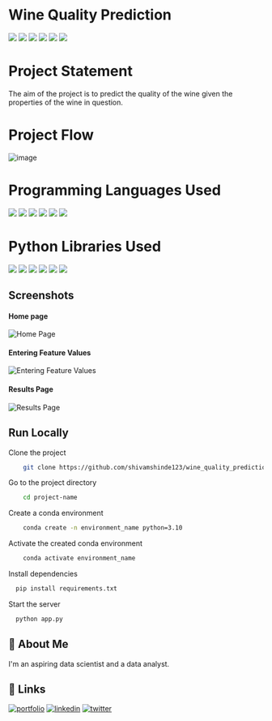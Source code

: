 
# Wine Quality Prediction
![](https://img.shields.io/github/last-commit/shivamshinde123/wine_quality_prediction)
![](https://img.shields.io/github/languages/count/shivamshinde123/wine_quality_prediction)
![](https://img.shields.io/github/languages/top/shivamshinde123/wine_quality_prediction)
![](https://img.shields.io/github/repo-size/shivamshinde123/wine_quality_prediction)
![](https://img.shields.io/github/directory-file-count/shivamshinde123/wine_quality_prediction)
![](https://img.shields.io/github/license/shivamshinde123/wine_quality_prediction)

# Project Statement
The aim of the project is to predict the quality of the wine given the properties of the wine in question.

# Project Flow
![image](https://user-images.githubusercontent.com/54674972/213393651-aec0668a-e65b-4020-85f9-4fcacd03b1b5.png)

# Programming Languages Used
![](https://img.shields.io/badge/-Python-blue)
![](https://img.shields.io/badge/-HTML-%23E34F26)
![](https://img.shields.io/badge/-CSS-%231572B6)
![](https://img.shields.io/badge/-JavaScript-%23F7DF1E)
![](https://img.shields.io/badge/-Git-%23F05032)
![](https://img.shields.io/badge/-DVC-%2313ADC7)

# Python Libraries Used
![](https://img.shields.io/badge/-Cookiecutter-%23D4AA00)
![](https://img.shields.io/badge/-NumPy-%23013243)
![](https://img.shields.io/badge/-Pandas-%23150458)
![](https://img.shields.io/badge/-Pydantic-black)
![](https://img.shields.io/badge/-Flask-%23000000)
![](https://img.shields.io/badge/-Scikit--Learn-%23F7931E)

## Screenshots

#### Home page
![Home Page](https://i.postimg.cc/G2VnZrf0/img1.png)

#### Entering Feature Values
![Entering Feature Values](https://i.postimg.cc/664XC27B/img2.png)

#### Results Page
![Results Page](https://i.postimg.cc/L6dMD9fL/img3.png)


## Run Locally

Clone the project

```bash
    git clone https://github.com/shivamshinde123/wine_quality_prediction_mlops.git
```

Go to the project directory

```bash
    cd project-name
```

Create a conda environment

```bash
    conda create -n environment_name python=3.10
```

Activate the created conda environment

```bash
    conda activate environment_name
```

Install dependencies

```bash
  pip install requirements.txt
```

Start the server

```bash
  python app.py
```


## 🚀 About Me
I'm an aspiring data scientist and a data analyst.


## 🔗 Links
[![portfolio](https://img.shields.io/badge/my_portfolio-000?style=for-the-badge&logo=ko-fi&logoColor=white)](https://katherinempeterson.com/)
[![linkedin](https://img.shields.io/badge/linkedin-0A66C2?style=for-the-badge&logo=linkedin&logoColor=white)](https://www.linkedin.com/in/shivamds92722/)
[![twitter](https://img.shields.io/badge/twitter-1DA1F2?style=for-the-badge&logo=twitter&logoColor=white)](https://www.twitter.com/ShivamS64852411)
